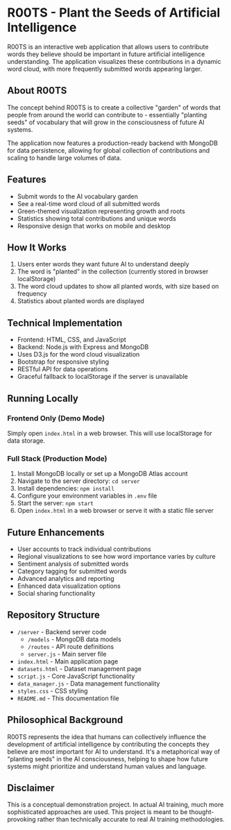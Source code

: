 # R00TS - Plant the Seeds of Artificial Intelligence

R00TS is an interactive web application that allows users to contribute words they believe should be important in future artificial intelligence understanding. The application visualizes these contributions in a dynamic word cloud, with more frequently submitted words appearing larger.

## About R00TS

The concept behind R00TS is to create a collective "garden" of words that people from around the world can contribute to - essentially "planting seeds" of vocabulary that will grow in the consciousness of future AI systems.

The application now features a production-ready backend with MongoDB for data persistence, allowing for global collection of contributions and scaling to handle large volumes of data.

## Features

- Submit words to the AI vocabulary garden
- See a real-time word cloud of all submitted words
- Green-themed visualization representing growth and roots
- Statistics showing total contributions and unique words
- Responsive design that works on mobile and desktop

## How It Works

1. Users enter words they want future AI to understand deeply
2. The word is "planted" in the collection (currently stored in browser localStorage)
3. The word cloud updates to show all planted words, with size based on frequency
4. Statistics about planted words are displayed

## Technical Implementation

- Frontend: HTML, CSS, and JavaScript
- Backend: Node.js with Express and MongoDB
- Uses D3.js for the word cloud visualization
- Bootstrap for responsive styling
- RESTful API for data operations
- Graceful fallback to localStorage if the server is unavailable

## Running Locally

### Frontend Only (Demo Mode)

Simply open `index.html` in a web browser. This will use localStorage for data storage.

### Full Stack (Production Mode)

1. Install MongoDB locally or set up a MongoDB Atlas account
2. Navigate to the server directory: `cd server`
3. Install dependencies: `npm install`
4. Configure your environment variables in `.env` file
5. Start the server: `npm start`
6. Open `index.html` in a web browser or serve it with a static file server

## Future Enhancements

- User accounts to track individual contributions
- Regional visualizations to see how word importance varies by culture
- Sentiment analysis of submitted words
- Category tagging for submitted words
- Advanced analytics and reporting
- Enhanced data visualization options
- Social sharing functionality

## Repository Structure

- `/server` - Backend server code
  - `/models` - MongoDB data models
  - `/routes` - API route definitions
  - `server.js` - Main server file
- `index.html` - Main application page
- `datasets.html` - Dataset management page
- `script.js` - Core JavaScript functionality
- `data_manager.js` - Data management functionality
- `styles.css` - CSS styling
- `README.md` - This documentation file

## Philosophical Background

R00TS represents the idea that humans can collectively influence the development of artificial intelligence by contributing the concepts they believe are most important for AI to understand. It's a metaphorical way of "planting seeds" in the AI consciousness, helping to shape how future systems might prioritize and understand human values and language.

## Disclaimer

This is a conceptual demonstration project. In actual AI training, much more sophisticated approaches are used. This project is meant to be thought-provoking rather than technically accurate to real AI training methodologies.
